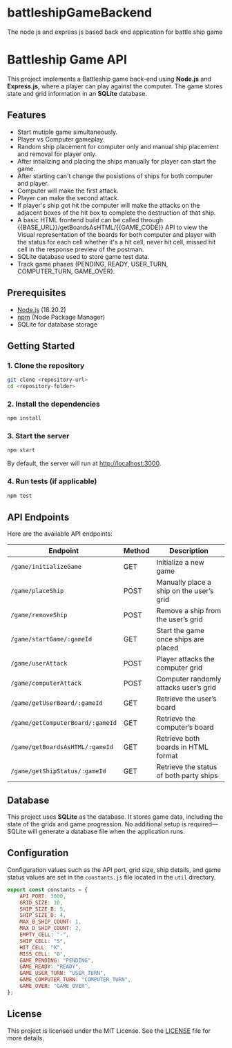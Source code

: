 # battleshipGameBackend
The node js and express js based back end application for battle ship game


# Battleship Game API

This project implements a Battleship game back-end using **Node.js** and **Express.js**, where a player can play against the computer. The game stores state and grid information in an **SQLite** database.

## Features

- Start mutiple game simultaneously.
- Player vs Computer gameplay.
- Random ship placement for computer only and manual ship placement and removal for player only.
- After intializing and placing the ships manually for player can start the game.
- After starting can't change the posistions of ships for both computer and player.
- Computer will make the first attack.
- Player can make the second attack.
- If player's ship got hit the computer will make the attacks on the adjacent boxes of the hit box to complete the destruction of that ship.
- A basic HTML frontend build can be called through {{BASE_URL}}/getBoardsAsHTML/{{GAME_CODE}} API to view the Visual representation of the boards for both computer and player with the status for each cell whether it's a hit cell, never hit cell, missed hit cell in the response preview of the postman.
- SQLite database used to store game test data.
- Track game phases (PENDING, READY, USER_TURN, COMPUTER_TURN, GAME_OVER).

## Prerequisites

- [Node.js](https://nodejs.org/) (18.20.2)
- [npm](https://www.npmjs.com/) (Node Package Manager)
- SQLite for database storage

## Getting Started

### 1. Clone the repository

```bash
git clone <repository-url>
cd <repository-folder>
```

### 2. Install the dependencies

```bash
npm install
```

### 3. Start the server

```bash
npm start
```

By default, the server will run at [http://localhost:3000](http://localhost:3000).

### 4. Run tests (if applicable)

```bash
npm test
```

## API Endpoints

Here are the available API endpoints:

| Endpoint                             | Method | Description                                |
|------------------------------------- |--------|--------------------------------------------|
| `/game/initializeGame`               | GET    | Initialize a new game                      |
| `/game/placeShip`                    | POST   | Manually place a ship on the user’s grid   |
| `/game/removeShip`                   | POST   | Remove a ship from the user’s grid         |
| `/game/startGame/:gameId`            | GET    | Start the game once ships are placed       |
| `/game/userAttack`                   | POST   | Player attacks the computer grid           |
| `/game/computerAttack`               | POST   | Computer randomly attacks user’s grid      |
| `/game/getUserBoard/:gameId`         | GET    | Retrieve the user’s board                  |
| `/game/getComputerBoard/:gameId`     | GET    | Retrieve the computer’s board              |
| `/game/getBoardsAsHTML/:gameId`      | GET    | Retrieve both boards in HTML format        |
| `/game/getShipStatus/:gameId`        | GET    | Retrieve the status of both party ships    |

## Database

This project uses **SQLite** as the database. It stores game data, including the state of the grids and game progression. No additional setup is required—SQLite will generate a database file when the application runs.

## Configuration

Configuration values such as the API port, grid size, ship details, and game status values are set in the `constants.js` file located in the `util` directory.

```js
export const constants = {
    API_PORT: 3000,
    GRID_SIZE: 10,
    SHIP_SIZE_B: 5,
    SHIP_SIZE_D: 4,
    MAX_B_SHIP_COUNT: 1,
    MAX_D_SHIP_COUNT: 2,
    EMPTY_CELL: "-",
    SHIP_CELL: "S",
    HIT_CELL: "X",
    MISS_CELL: "O",
    GAME_PENDING: "PENDING",
    GAME_READY: "READY",
    GAME_USER_TURN: "USER_TURN",
    GAME_COMPUTER_TURN: "COMPUTER_TURN",
    GAME_OVER: "GAME_OVER",
};
```

## License

This project is licensed under the MIT License. See the [LICENSE](LICENSE) file for more details.

